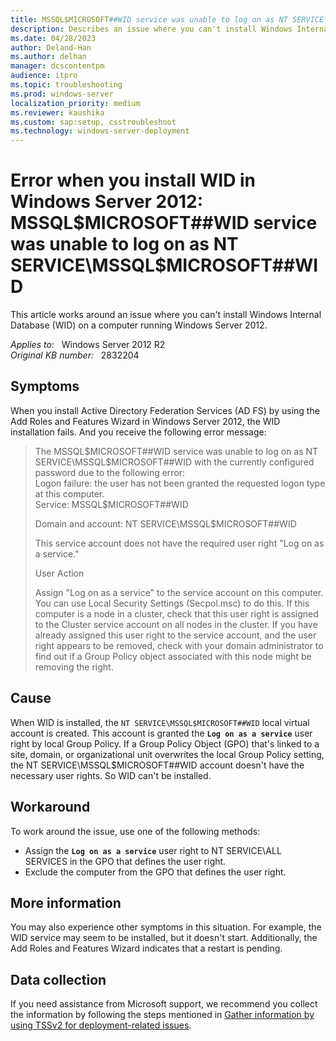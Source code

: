 ```yaml
---
title: MSSQL$MICROSOFT##WID service was unable to log on as NT SERVICE\MSSQL$MICROSOFT##WID
description: Describes an issue where you can't install Windows Internal Database on a computer running Windows Server 2012. Provides workarounds.
ms.date: 04/28/2023
author: Deland-Han
ms.author: delhan
manager: dcscontentpm
audience: itpro
ms.topic: troubleshooting
ms.prod: windows-server
localization_priority: medium
ms.reviewer: kaushika
ms.custom: sap:setup, csstroubleshoot
ms.technology: windows-server-deployment
---
```

# Error when you install WID in Windows Server 2012: MSSQL$MICROSOFT##WID service was unable to log on as NT SERVICE\MSSQL$MICROSOFT##WID

This article works around an issue where you can't install Windows Internal Database (WID) on a computer running Windows Server 2012.

_Applies to:_ &nbsp; Windows Server 2012 R2  
_Original KB number:_ &nbsp; 2832204

## Symptoms

When you install Active Directory Federation Services (AD FS) by using the Add Roles and Features Wizard in Windows Server 2012, the WID installation fails. And you receive the following error message:

> The MSSQL$MICROSOFT##WID service was unable to log on as NT SERVICE\MSSQL$MICROSOFT##WID with the currently configured password due to the following error:  
Logon failure: the user has not been granted the requested logon type at this computer.  
Service: MSSQL$MICROSOFT##WID
>
> Domain and account: NT SERVICE\MSSQL$MICROSOFT##WID
>
> This service account does not have the required user right "Log on as a service."
>
> User Action
>
> Assign "Log on as a service" to the service account on this computer. You can use Local Security Settings (Secpol.msc) to do this. If this computer is a node in a cluster, check that this user right is assigned to the Cluster service account on all nodes in the cluster.
If you have already assigned this user right to the service account, and the user right appears to be removed, check with your domain administrator to find out if a Group Policy object associated with this node might be removing the right.

## Cause

When WID is installed, the `NT SERVICE\MSSQL$MICROSOFT##WID` local virtual account is created. This account is granted the **`Log on as a service`** user right by local Group Policy. If a Group Policy Object (GPO) that's linked to a site, domain, or organizational unit overwrites the local Group Policy setting, the NT SERVICE\MSSQL$MICROSOFT##WID account doesn't have the necessary user rights. So WID can't be installed.

## Workaround

To work around the issue, use one of the following methods:

- Assign the **`Log on as a service`** user right to NT SERVICE\ALL SERVICES in the GPO that defines the user right.
- Exclude the computer from the GPO that defines the user right.

## More information

You may also experience other symptoms in this situation. For example, the WID service may seem to be installed, but it doesn't start. Additionally, the Add Roles and Features Wizard indicates that a restart is pending.

## Data collection

If you need assistance from Microsoft support, we recommend you collect the information by following the steps mentioned in [Gather information by using TSSv2 for deployment-related issues](../../windows-client/windows-troubleshooters/gather-information-using-tssv2-deployment.md).
